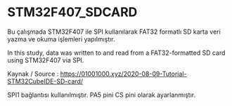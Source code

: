 # STM32F407_SDCARD
Bu çalışmada STM32F407 ile SPI kullanılarak FAT32 formatlı SD karta veri yazma ve okuma işlemleri yapılmıştır.

In this study, data was written to and read from a FAT32-formatted SD card using STM32F407 via SPI.

Kaynak / Source : https://01001000.xyz/2020-08-09-Tutorial-STM32CubeIDE-SD-card/

SPI1 bağlantısı kullanılmıştır. PA5 pini CS pini olarak ayarlanmıştır.
